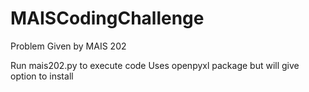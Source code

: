 # MAISCodingChallenge
Problem Given by MAIS 202

Run mais202.py to execute code
Uses openpyxl package but will give option to install
